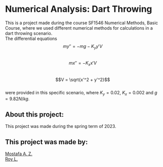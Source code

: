 # Numerical Analysis: Dart Throwing
This is a project made during the course SF1546 Numerical Methods, Basic Course, where we used different numerical methods for calculations in a dart throwing scenario.  
The differential equations 
$$my'' = -mg - K_{y}y'V$$  
$$mx'' = -K_{x}x'V$$  
$$V = \sqrt{x'^2 + y'^2}$$  
were provided in this specific scenario, where $K_{y} = 0.02$, $K_{x} = 0.002$ and $g = 9.82 N/kg$.

## About this project:
This project was made during the spring term of 2023.  

## This project was made by:
[Mostafa A. Z.](https://github.com/MrFlamadak)  
[Roy L.](https://github.com/ruisnake)
